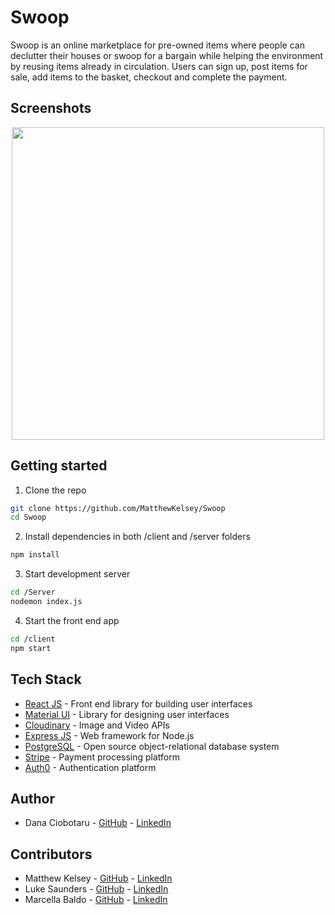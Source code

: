 # Swoop
Swoop is an online marketplace for pre-owned items where people can declutter their houses or swoop for a bargain while helping the environment by reusing items already in circulation. Users can sign up, post items for sale, add items to the basket, checkout and complete the payment.

## Screenshots

<p align="center">
  <img src="client/src/images/img01.png" width = 500 />
</p>

## Getting started

1. Clone the repo
```bash
git clone https://github.com/MatthewKelsey/Swoop
cd Swoop
```

2. Install dependencies in both /client and /server folders

```bash
npm install
```

3. Start development server

```bash
cd /Server
nodemon index.js
```

4. Start the front end app

```bash
cd /client
npm start
```

## Tech Stack
* [React JS](https://reactjs.org) - Front end library for building user interfaces
* [Material UI](https://mui.com) - Library for designing user interfaces
* [Cloudinary](https://cloudinary.com) - Image and Video APIs
* [Express JS](https://expressjs.com) - Web framework for Node.js
* [PostgreSQL](https://www.postgresql.org) - Open source object-relational database system
* [Stripe](https://github.com/stripe/react-stripe-js) - Payment processing platform 
* [Auth0](https://github.com/auth0/auth0-react) - Authentication platform 

## Author

* Dana Ciobotaru - [GitHub](https://github.com/danaciobo/Swoop) - [LinkedIn](https://www.linkedin.com/in/dana-ciobotaru-3a8102161/)

## Contributors

* Matthew Kelsey - [GitHub](https://github.com/MatthewKelsey) - [LinkedIn]()
* Luke Saunders - [GitHub](https://github.com/LukeNSaunders) - [LinkedIn]()
* Marcella Baldo - [GitHub](https://github.com/marjory23) - [LinkedIn]()
